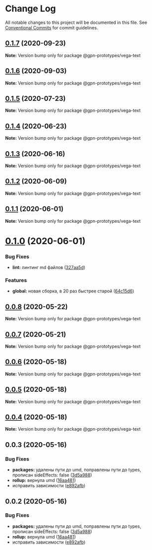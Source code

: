 # Change Log

All notable changes to this project will be documented in this file.
See [Conventional Commits](https://conventionalcommits.org) for commit guidelines.

## [0.1.7](https://github.com/gpn-prototypes/vega-ui/compare/@gpn-prototypes/vega-text@0.1.6...@gpn-prototypes/vega-text@0.1.7) (2020-09-23)

**Note:** Version bump only for package @gpn-prototypes/vega-text





## [0.1.6](https://github.com/gpn-prototypes/vega-ui/compare/@gpn-prototypes/vega-text@0.1.5...@gpn-prototypes/vega-text@0.1.6) (2020-09-03)

**Note:** Version bump only for package @gpn-prototypes/vega-text





## [0.1.5](https://github.com/gpn-prototypes/vega-ui/compare/@gpn-prototypes/vega-text@0.1.4...@gpn-prototypes/vega-text@0.1.5) (2020-07-23)

**Note:** Version bump only for package @gpn-prototypes/vega-text





## [0.1.4](https://github.com/gpn-prototypes/vega-ui/compare/@gpn-prototypes/vega-text@0.1.3...@gpn-prototypes/vega-text@0.1.4) (2020-06-23)

**Note:** Version bump only for package @gpn-prototypes/vega-text





## [0.1.3](https://github.com/gpn-prototypes/vega-ui/compare/@gpn-prototypes/vega-text@0.1.2...@gpn-prototypes/vega-text@0.1.3) (2020-06-16)

**Note:** Version bump only for package @gpn-prototypes/vega-text





## [0.1.2](https://github.com/gpn-prototypes/vega-ui/compare/@gpn-prototypes/vega-text@0.1.1...@gpn-prototypes/vega-text@0.1.2) (2020-06-09)

**Note:** Version bump only for package @gpn-prototypes/vega-text





## [0.1.1](https://github.com/gpn-prototypes/vega-ui/compare/@gpn-prototypes/vega-text@0.1.0...@gpn-prototypes/vega-text@0.1.1) (2020-06-01)

**Note:** Version bump only for package @gpn-prototypes/vega-text

# [0.1.0](https://github.com/gpn-prototypes/vega-ui/compare/@gpn-prototypes/vega-text@0.0.8...@gpn-prototypes/vega-text@0.1.0) (2020-06-01)

### Bug Fixes

- **lint:** линтинг md файлов ([327aa5d](https://github.com/gpn-prototypes/vega-ui/commit/327aa5d3aa706f0e164a572ae1360d504e89979d))

### Features

- **global:** новая сборка, в 20 раз быстрее старой ([64c15d6](https://github.com/gpn-prototypes/vega-ui/commit/64c15d6c8e5934386d2820e120b64bb7ed2391f3))

## [0.0.8](https://github.com/gpn-prototypes/vega-ui/compare/@gpn-prototypes/vega-text@0.0.7...@gpn-prototypes/vega-text@0.0.8) (2020-05-22)

**Note:** Version bump only for package @gpn-prototypes/vega-text

## [0.0.7](https://github.com/gpn-prototypes/vega-ui/compare/@gpn-prototypes/vega-text@0.0.6...@gpn-prototypes/vega-text@0.0.7) (2020-05-21)

**Note:** Version bump only for package @gpn-prototypes/vega-text

## [0.0.6](https://github.com/gpn-prototypes/vega-ui/compare/@gpn-prototypes/vega-text@0.0.5...@gpn-prototypes/vega-text@0.0.6) (2020-05-18)

**Note:** Version bump only for package @gpn-prototypes/vega-text

## [0.0.5](https://github.com/gpn-prototypes/vega-ui/compare/@gpn-prototypes/vega-text@0.0.4...@gpn-prototypes/vega-text@0.0.5) (2020-05-18)

**Note:** Version bump only for package @gpn-prototypes/vega-text

## [0.0.4](https://github.com/gpn-prototypes/vega-ui/compare/@gpn-prototypes/vega-text@0.0.3...@gpn-prototypes/vega-text@0.0.4) (2020-05-18)

**Note:** Version bump only for package @gpn-prototypes/vega-text

## 0.0.3 (2020-05-16)

### Bug Fixes

- **packages:** удалены пути до umd, поправлены пути до types, прописан sideEffects: false ([3d5a988](https://github.com/gpn-prototypes/vega-ui/commit/3d5a98871aece5d6c79be112e2e60ecd0529694e))
- **rollup:** вернула umd ([16aa481](https://github.com/gpn-prototypes/vega-ui/commit/16aa48132ca6c3934b3b12aa079f8645a0efc89b))
- исправить зависимости ([e892afb](https://github.com/gpn-prototypes/vega-ui/commit/e892afb5368b7ed2c6bdd4c77e08917e033f75ed))

## 0.0.2 (2020-05-16)

### Bug Fixes

- **packages:** удалены пути до umd, поправлены пути до types, прописан sideEffects: false ([3d5a988](https://github.com/gpn-prototypes/vega-ui/commit/3d5a98871aece5d6c79be112e2e60ecd0529694e))
- **rollup:** вернула umd ([16aa481](https://github.com/gpn-prototypes/vega-ui/commit/16aa48132ca6c3934b3b12aa079f8645a0efc89b))
- исправить зависимости ([e892afb](https://github.com/gpn-prototypes/vega-ui/commit/e892afb5368b7ed2c6bdd4c77e08917e033f75ed))
